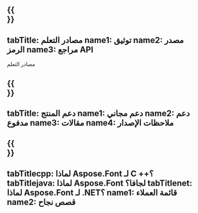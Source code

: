 ﻿---
translation: true
deploy: false
---

{{<section learningresources>}}
---
tabTitle: مصادر التعلم
name1: توثيق
name2: مصدر الرمز
name3: مراجع API
---

مصادر التعلم

{{<section support>}}
---
tabTitle: دعم المنتج
name1: دعم مجاني
name2: دعم مدفوع
name3: مقالات
name4: ملاحظات الإصدار
---

{{<section why>}}
---
tabTitlecpp: لماذا Aspose.Font لـ C ++؟
tabTitlejava: لماذا Aspose.Font لجافا؟
tabTitlenet: لماذا Aspose.Font لـ .NET؟
name1: قائمة العملاء
name2: قصص نجاح
---